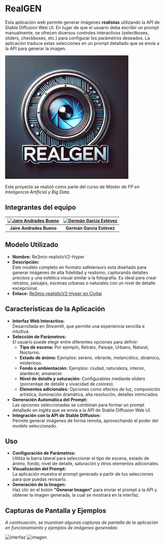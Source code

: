 # RealGEN

Esta aplicación web permite generar imágenes **realistas** utilizando la API de Stable Diffusion Web UI. En lugar de que el usuario deba escribir un prompt manualmente, se ofrecen diversos controles interactivos (selectboxes, sliders, checkboxes, etc.) para configurar los parámetros deseados. La aplicación traduce estas selecciones en un prompt detallado que se envía a la API para generar la imagen.

<img src="img/logo.png" alt="realismo" width="400"/>

Este proyecto se realizó como parte del curso de *Máster de FP en Inteligencia Artificial y Big Data*.

## Integrantes del equipo

| [![Jairo Andrades Bueno](https://github.com/jairopo.png?size=100)](https://github.com/jairopo) | [![Germán García Estévez](https://github.com/germangarest.png?size=100)](https://github.com/germangarest) |
|:----------------------------------------------------------------------------------------------:|:----------------------------------------------------------------------------------------------:|
| **Jairo Andrades Bueno**                                                                       | **Germán García Estévez**                                                                       |

## Modelo Utilizado

- **Nombre:** Re3mix-realisticV2-Hyper
- **Descripción:**  
  Este modelo completo en formato safetensors está diseñado para generar imágenes de alta fidelidad y realismo, capturando detalles precisos y una estética visual similar a la fotografía. Es ideal para crear retratos, paisajes, escenas urbanas o naturales con un nivel de detalle excepcional.
- **Enlace:** [Re3mix-realisticV2-Hyper en Civitai](https://civitai.com/models/560176/re3mix-realisticv2-hyper?modelVersionId=623806)

## Características de la Aplicación

- **Interfaz Web Interactiva:**  
  Desarrollada en *Streamlit*, que permite una experiencia sencilla e intuitiva.
- **Selección de Parámetros:**  
  El usuario puede elegir entre diferentes opciones para definir:
  - **Tipo de escena:** Por ejemplo, Retrato, Paisaje, Urbano, Natural, Nocturno.
  - **Estado de ánimo:** Ejemplos: sereno, vibrante, melancólico, dinámico, misterioso.
  - **Fondo o ambientación:** Ejemplos: ciudad, naturaleza, interior, atardecer, amanecer.
  - **Nivel de detalle y saturación:** Configurables mediante sliders (porcentaje de detalle y vivacidad de colores).
  - **Elementos adicionales:** Opciones como efectos de luz, composición artística, iluminación dramática, alta resolución, detalles intrincados.
- **Generación Automática del Prompt:**  
  Las opciones seleccionadas se combinan para formar un prompt detallado en inglés que se envía a la API de Stable Diffusion Web UI.
- **Integración con la API de Stable Diffusion:**  
  Permite generar imágenes de forma remota, aprovechando el poder del modelo seleccionado.

## Uso

- **Configuración de Parámetros:**  
  Utiliza la barra lateral para seleccionar el tipo de escena, estado de ánimo, fondo, nivel de detalle, saturación y otros elementos adicionales.
- **Visualización del Prompt:**  
  La aplicación muestra el prompt generado a partir de tus selecciones para que puedas revisarlo.
- **Generación de la Imagen:**  
  Haz clic en el botón **"Generar Imagen"** para enviar el prompt a la API y obtener la imagen generada, la cual se mostrará en la interfaz.

## Capturas de Pantalla y Ejemplos

_A continuación, se muestran algunas capturas de pantalla de la aplicación en funcionamiento y ejemplos de imágenes generadas:_

<img src="img/interfaz.png" alt="interfaz" width="400"/>
<img src="img/imagen_1.png" alt="imagen" width="400"/>
